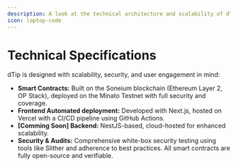 ```yaml
---
description: A look at the technical architecture and scalability of dTip.
icon: laptop-code
---
```


# Technical Specifications

dTip is designed with scalability, security, and user engagement in mind:

* **Smart Contracts:** Built on the Soneium blockchain (Ethereum Layer 2, OP Stack), deployed on the Minato Testnet with full security and coverage.
* **Frontend Automated deployment:** Developed with Next.js, hosted on Vercel with a CI/CD pipeline using GitHub Actions.
* **\[Comming Soon] Backend:** NestJS-based, cloud-hosted for enhanced scalability.
* **Security & Audits:** Comprehensive white-box security testing using tools like Slither and adherence to best practices. All smart contracts are fully open-source and verifiable.
